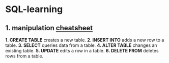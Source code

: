 # SQL-learning

## 1. manipulation [cheatsheet](https://www.codecademy.com/learn/learn-sql/modules/learn-sql-manipulation/cheatsheet)

**1. CREATE TABLE** creates a new table.
**2. INSERT INTO** adds a new row to a table.
**3. SELECT** queries data from a table.
**4. ALTER TABLE** changes an existing table.
**5. UPDATE** edits a row in a table.
**6. DELETE FROM** deletes rows from a table.

